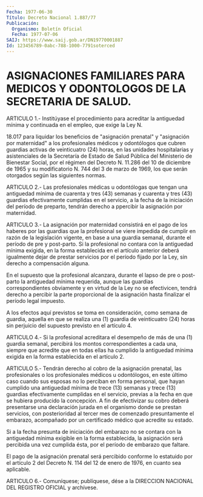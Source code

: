 ```yaml
---
Fecha: 1977-06-30
Título: Decreto Nacional 1.887/77
Publicación:
  Organismo: Boletín Oficial
  Fecha: 1977-07-06
SAIJ: https://www.saij.gob.ar/DN19770001887
Id: 123456789-0abc-788-1000-7791soterced
---
```

# ASIGNACIONES FAMILIARES PARA MEDICOS Y ODONTOLOGOS DE LA SECRETARIA DE SALUD.

<a id="1"></a>
ARTICULO  1.-  Institúyase  el procedimiento para acreditar la antiguedad mínima y continuada en  el  empleo,  que exige la Ley N.

18.017  para  liquidar  los beneficios de "asignación  prenatal"  y "asignación  por  maternidad"    a   los  profesionales  médicos  y odontólogos  que  cubren  guardias  activas  de  veinticuatro  (24) horas,  en  las  unidades  hospitalarias   y  asistenciales  de  la Secretaría de Estado de Salud Pública del Ministerio  de  Bienestar Social,  por  el  régimen del Decreto N. 11.286 del 10 de diciembre de 1965 y su modificatorio  N.  744 del 3 de marzo de 1969, los que serán otorgados según las siguientes normas.

<a id="2"></a>
ARTICULO 2.- Las profesionales médicas u odontólogas que tengan una  antiguedad mínima de cuarenta y tres (43) semanas y cuarenta y tres (43)  guardias  efectivamente  cumplidas  en el servicio, a la fecha de la iniciación del período de preparto,  tendrán  derecho a ppercibir la asignación por maternidad.

<a id="3"></a>
ARTICULO 3.- La asignación por maternidad consistirá en el pago de los  haberes  por  las  guardias  que  la  profesional  se viere impedida  de cumplir en razón de la legislación vigente, en base  a una guardia  semanal, durante el período de pre y post-parto. Si la profesional no  contara  con  la  antiguedad  mínima exigida, en la forma establecida en el artículo anterior deberá  igualmente  dejar de  prestar servicios por el período fijado por la Ley, sin derecho a compensación alguna.

En el  supuesto  que  la profesional alcanzara, durante el lapso de pre  o  post-parto  la  antiguedad  mínima  requerida,  aunque  las guardias correspondientes  obviamente  y  en virtud de la Ley no se efectivicen, tendrá derecho a percibir la parte  proporcional de la asignación  hasta  finalizar  el  período  legal  impuesto.

A  los efectos aquí previstos se toma en consideración, como semana de  guardia,   aquella  en  que  se  realiza  una  (1)  guardia  de veinticuatro (24)  horas  sin perjuicio del supuesto previsto en el artículo 4.

<a id="4"></a>
ARTICULO  4.- Si la profesional acreditara el desempeño de más de una (1) guardia  semanal,  percibirá los montos correspondientes a cada una, siempre que acredite  que en todas ellas ha cumplido la antiguedad mínima exigida en la forma  establecida  en  el artículo 2.

<a id="5"></a>
ARTICULO  5.-  Tendrán  derecho  al  cobro  de  la  asignación prenatal,    las   profesionales  o  los  profesionales  médicos  u odontólogos, en este  último caso cuando sus esposas no lo perciban en forma personal, que  hayan  cumplido  una  antiguedad  mínima de trece  (13)  semanas  y trece (13) guardias efectivamente cumplidas en el servicio, previas  a  la fecha en que se hubiera producido la concepción. A fin de efectivizar  su  cobro  deberá presentarse una declaración jurada en el organismo donde se prestan  servicios, con posterioridad   al  tercer  mes  de  comenzado  presuntamente    el embarazo, acompañado  por  un  certificado  médico  que acredite su estado.

Si  a  la fecha presunta de iniciación del embarazo no  se  contara con la antiguedad  mínima  exigible  en  la  forma  establecida, la asignación será percibida una vez cumplida ésta, por  el período de embarazo que faltare.

El  pago  de  la  asignación  prenatal  será percibido conforme  lo estatuido por el artículo 2 del Decreto N.  114  del 12 de enero de 1976, en cuanto sea aplicable.

<a id="6"></a>
ARTICULO  6.-  Comuníquese;  publíquese,  dése  a la DIRECCION NACIONAL DEL REGISTRO OFICIAL y archívese.